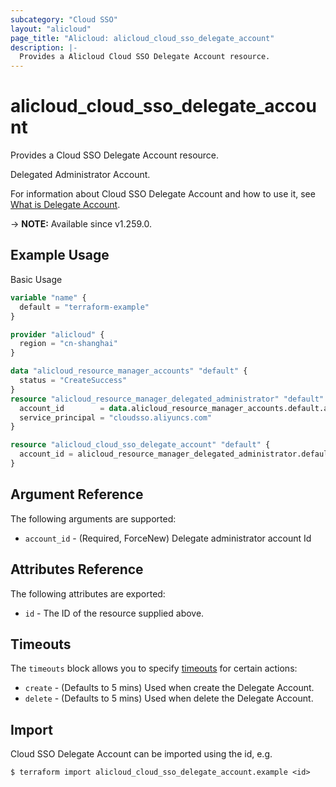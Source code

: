 ```yaml
---
subcategory: "Cloud SSO"
layout: "alicloud"
page_title: "Alicloud: alicloud_cloud_sso_delegate_account"
description: |-
  Provides a Alicloud Cloud SSO Delegate Account resource.
---
```


# alicloud_cloud_sso_delegate_account

Provides a Cloud SSO Delegate Account resource.

Delegated Administrator Account.

For information about Cloud SSO Delegate Account and how to use it, see [What is Delegate Account](https://next.api.alibabacloud.com/document/cloudsso/2021-05-15/EnableDelegateAccount).

-> **NOTE:** Available since v1.259.0.

## Example Usage

Basic Usage

```terraform
variable "name" {
  default = "terraform-example"
}

provider "alicloud" {
  region = "cn-shanghai"
}

data "alicloud_resource_manager_accounts" "default" {
  status = "CreateSuccess"
}
resource "alicloud_resource_manager_delegated_administrator" "default" {
  account_id        = data.alicloud_resource_manager_accounts.default.accounts.0.account_id
  service_principal = "cloudsso.aliyuncs.com"
}

resource "alicloud_cloud_sso_delegate_account" "default" {
  account_id = alicloud_resource_manager_delegated_administrator.default.account_id
}
```

## Argument Reference

The following arguments are supported:
* `account_id` - (Required, ForceNew) Delegate administrator account Id

## Attributes Reference

The following attributes are exported:
* `id` - The ID of the resource supplied above.

## Timeouts

The `timeouts` block allows you to specify [timeouts](https://developer.hashicorp.com/terraform/language/resources/syntax#operation-timeouts) for certain actions:
* `create` - (Defaults to 5 mins) Used when create the Delegate Account.
* `delete` - (Defaults to 5 mins) Used when delete the Delegate Account.

## Import

Cloud SSO Delegate Account can be imported using the id, e.g.

```shell
$ terraform import alicloud_cloud_sso_delegate_account.example <id>
```